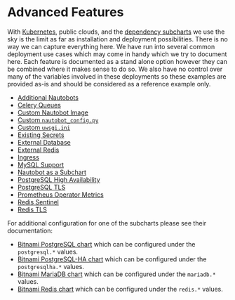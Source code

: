 # Advanced Features

With [Kubernetes](https://kubernetes.io/), public clouds, and the [dependency subcharts](/installation/dependencies) we use the sky is the limit as far as installation and deployment possibilities.  There is no way we can capture everything here.  We have run into several common deployment use cases which may come in handy which we try to document here.  Each feature is documented as a stand alone option however they can be combined where it makes sense to do so.  We also have no control over many of the variables involved in these deployments so these examples are provided as-is and should be considered as a reference example only.

* [Additional Nautobots](/advanced-features/additional-nautobots)
* [Celery Queues](/advanced-features/celery-queues)
* [Custom Nautobot Image](/advanced-features/custom-image)
* [Custom `nautobot_config.py`](/advanced-features/custom-nautobot-config)
* [Custom `uwsgi.ini`](/advanced-features/custom-uwsgi)
* [Existing Secrets](/advanced-features/existing-secrets)
* [External Database](/advanced-features/external-database)
* [External Redis](/advanced-features/external-redis)
* [Ingress](/advanced-features/ingress)
* [MySQL Support](/advanced-features/mysql)
* [Nautobot as a Subchart](/advanced-features/nautobot-as-subchart)
* [PostgreSQL High Availability](/advanced-features/postgresql-ha)
* [PostgreSQL TLS](/advanced-features/postgresql-tls)
* [Prometheus Operator Metrics](/advanced-features/prometheus-metrics)
* [Redis Sentinel](/advanced-features/redis-sentinel)
* [Redis TLS](/advanced-features/redis-tls)

For additional configuration for one of the subcharts please see their documentation:

* [Bitnami PostgreSQL chart](https://github.com/bitnami/charts/tree/master/bitnami/postgresql) which can be configured under the `postgresql.*` values.
* [Bitnami PostgreSQL-HA chart](https://github.com/bitnami/charts/tree/main/bitnami/postgresql-ha) which can be configured under the `postgresqlha.*` values.
* [Bitnami MariaDB chart](https://github.com/bitnami/charts/tree/main/bitnami/mariadb) which can be configured under the `mariadb.*` values.
* [Bitnami Redis chart](https://github.com/bitnami/charts/tree/master/bitnami/redis) which can be configured under the `redis.*` values.
